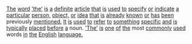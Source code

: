 [The](./the.md) [word](./word.md) ['the'](./the.md) [is](./is.md) [a](./a.md) [definite](./definite.md) [article](./article.md) [that](./that.md) [is](./is.md) [used](./used.md) [to](./to.md) [specify](./specify.md) [or](./or.md) [indicate](./indicate.md) [a](./a.md) [particular](./particular.md) [person,](./person.md) [object,](./object.md) [or](./or.md) [idea](./idea.md) [that](./that.md) [is](./is.md) [already](./already.md) [known](./known.md) [or](./or.md) [has](./has.md) [been](./been.md) previously [mentioned.](./mentioned.md) [It](./it.md) [is](./is.md) [used](./used.md) [to](./to.md) [refer](./refer.md) [to](./to.md) [something](./something.md) [specific](./specific.md) [and](./and.md) [is](./is.md) [typically](./typically.md) [placed](./placed.md) [before](./before.md) [a](./a.md) noun. ['The'](./the.md) [is](./is.md) [one](./one.md) [of](./of.md) [the](./the.md) most [commonly](./commonly.md) [used](./used.md) words [in](./in.md) [the](./the.md) [English](./english.md) [language.](./language.md)